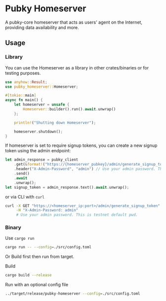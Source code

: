 # Pubky Homeserver

A pubky-core homeserver that acts as users' agent on the Internet, providing data availability and more.

## Usage

### Library

You can use the Homeserver as a library in other crates/binaries or for testing purposes.

```rust
use anyhow::Result;
use pubky_homeserver::Homeserver;

#[tokio::main]
async fn main() {
    let homeserver = unsafe {
        Homeserver::builder().run().await.unwrap()
    };

    println!("Shutting down Homeserver");

    homeserver.shutdown();
}
```

If homeserver is set to require signup tokens, you can create a new signup token using the admin endpoint:

```rust
let admin_response = pubky_client
    .get(&format!("https://{homeserver_pubkey}/admin/generate_signup_token"))
    .header("X-Admin-Password", "admin") // Use your admin password. This is testnet default pwd.
    .send()
    .await
    .unwrap();
let signup_token = admin_response.text().await.unwrap();
```

or via CLI with `curl`

```bash
curl -X GET "https://<homeserver_ip:port>/admin/generate_signup_token" \
     -H "X-Admin-Password: admin"
     # Use your admin password. This is testnet default pwd.
```

### Binary

Use `cargo run`

```bash
cargo run -- --config=./src/config.toml
```

Or Build first then run from target.

Build

```bash
cargo build --release
```

Run with an optional config file

```bash
../target/release/pubky-homeserver --config=./src/config.toml
```
